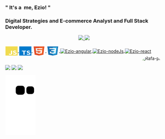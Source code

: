 ### " It's a  me, Ezio! "
### Digital Strategies and E-commerce Analyst and Full Stack Developer. 
  


<div align="center">
  <a href="https://github.com/eziocdl">
  <img height="180em" src="https://github-readme-stats.vercel.app/api?username=eziocdl&show_icons=true&theme=dark&include_all_commits=true&count_private=true"/>
  <img height="180em" src="https://github-readme-stats.vercel.app/api/top-langs/?username=eziocdl&layout=compact&langs_count=7&theme=dark"/>
</div>
  
  <div style="display: inline_block"><br>
  <img align="center" alt="Ezio-Js" height="30" width="40" src="https://raw.githubusercontent.com/devicons/devicon/master/icons/javascript/javascript-plain.svg">
  <img align="center" alt="Ezio-Ts" height="30" width="40" src="https://raw.githubusercontent.com/devicons/devicon/master/icons/typescript/typescript-plain.svg">
  <img align="center" alt="Ezio-HTML" height="30" width="40" src="https://raw.githubusercontent.com/devicons/devicon/master/icons/html5/html5-original.svg">
  <img align="center" alt="Ezio-CSS" height="30" width="40" src="https://raw.githubusercontent.com/devicons/devicon/master/icons/css3/css3-original.svg">
  <img align="center" alt="Ezio-angular" height="30" width="40"
       src="https://cdn.jsdelivr.net/gh/devicons/devicon/icons/angularjs/angularjs-original.svg">
  <img align="center" alt="Ezio-nodeJs" height="30" width="40"
       src="https://cdn.jsdelivr.net/gh/devicons/devicon/icons/nodejs/nodejs-original.svg">
     <img align="center" alt="Ezio-react" height="30" width="40"
       src="https://cdn.jsdelivr.net/gh/devicons/devicon/icons/react/react-original.svg">
    <img align="right" alt="Rafa-pic" height="150" style="border-radius:50px;" src= "https://i0.wp.com/gamehall.com.br/wp-content/uploads/2021/02/nintendo-switch-online-mario-luigi.jpg?ssl=1">
</div>
  
  ##
  
  <div> 
  
  <a href="https://instagram.com/ezio_cintra" target="_blank"><img src="https://img.shields.io/badge/-Instagram-%23E4405F?style=for-the-badge&logo=instagram&logoColor=white" target="_blank"></a>
  <a href = "mailto:eziocdl@gmail.com"><img src="https://img.shields.io/badge/-Gmail-%23333?style=for-the-badge&logo=gmail&logoColor=white" target="_blank"></a>
  <a href="https://www.linkedin.com/in/ezio-cintra-de-lima-2955b34a/" target="_blank"><img src="https://img.shields.io/badge/-LinkedIn-%230077B5?style=for-the-badge&logo=linkedin&logoColor=white" target="_blank"></a> 
 
  ![Snake animation](https://github.com/rafaballerini/rafaballerini/blob/output/github-contribution-grid-snake.svg)
 
</div>
